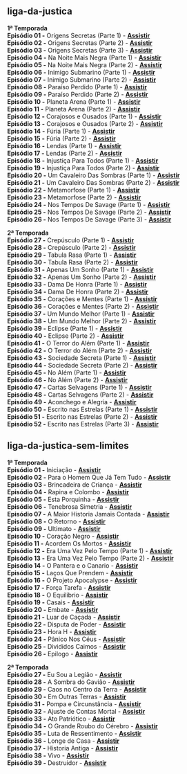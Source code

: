## liga-da-justica

**1ª Temporada**  
**Episódio 01 -** Origens Secretas (Parte 1) - [**Assistir**](https://redecanais.cx/musicvideo.php?vid=aeaf156fd)  
**Episódio 02 -** Origens Secretas (Parte 2) - [**Assistir**](https://redecanais.cx/musicvideo.php?vid=2f2602cf6)  
**Episódio 03 -** Origens Secretas (Parte 3) - [**Assistir**](https://redecanais.cx/musicvideo.php?vid=717a3427b)  
**Episódio 04 -** Na Noite Mais Negra (Parte 1) - [**Assistir**](https://redecanais.cx/musicvideo.php?vid=f9fb7f077)  
**Episódio 05 -** Na Noite Mais Negra (Parte 2) - [**Assistir**](https://redecanais.cx/musicvideo.php?vid=cc68f5d51)  
**Episódio 06 -** Inimigo Submarino (Parte 1) - [**Assistir**](https://redecanais.cx/musicvideo.php?vid=bd3e9618e)  
**Episódio 07 -** Inimigo Submarino (Parte 2) - [**Assistir**](https://redecanais.cx/musicvideo.php?vid=aadeffc1b)  
**Episódio 08 -** Paraíso Perdido (Parte 1) - [**Assistir**](https://redecanais.cx/musicvideo.php?vid=bb1000b1c)  
**Episódio 09 -** Paraíso Perdido (Parte 2) - [**Assistir**](https://redecanais.cx/musicvideo.php?vid=33b3ea17b)  
**Episódio 10 -** Planeta Arena (Parte 1) - [**Assistir**](https://redecanais.cx/musicvideo.php?vid=2fc393185)  
**Episódio 11 -** Planeta Arena (Parte 2) - [**Assistir**](https://redecanais.cx/musicvideo.php?vid=a79457308)  
**Episódio 12 -** Corajosos e Ousados (Parte 1) - [**Assistir**](https://redecanais.cx/musicvideo.php?vid=9cf2081bf)  
**Episódio 13 -** Corajosos e Ousados (Parte 2) - [**Assistir**](https://redecanais.cx/musicvideo.php?vid=d7dbcd555)  
**Episódio 14 -** Fúria (Parte 1) - [**Assistir**](https://redecanais.cx/liga-da-justica-episodio-14-furia-parte-1_9f6bcd403.html)  
**Episódio 15 -** Fúria (Parte 2) - [**Assistir**](https://redecanais.cx/liga-da-justica-episodio-15-furia-parte-2_b5ef9ccbf.html)  
**Episódio 16 -** Lendas (Parte 1) - [**Assistir**](https://redecanais.cx/liga-da-justica-episodio-16-lendas-parte-1_63ea72b1f.html)  
**Episódio 17 -** Lendas (Parte 2) - [**Assistir**](https://redecanais.cx/liga-da-justica-episodio-17-lendas-parte-2_bd2518384.html)  
**Episódio 18 -** Injustiça Para Todos (Parte 1) - [**Assistir**](https://redecanais.cx/musicvideo.php?vid=57e2fb6b8)  
**Episódio 19 -** Injustiça Para Todos (Parte 2) - [**Assistir**](https://redecanais.cx/musicvideo.php?vid=448ada402)  
**Episódio 20 -** Um Cavaleiro Das Sombras (Parte 1) - [**Assistir**](https://redecanais.cx/musicvideo.php?vid=4fb11c6bc)  
**Episódio 21 -** Um Cavaleiro Das Sombras (Parte 2) - [**Assistir**](https://redecanais.cx/musicvideo.php?vid=2471e27ee)  
**Episódio 22 -** Metamorfose (Parte 1) - [**Assistir**](https://redecanais.cx/musicvideo.php?vid=39fb8e8d0)  
**Episódio 23 -** Metamorfose (Parte 2) - [**Assistir**](https://redecanais.cx/musicvideo.php?vid=562bc6e23)  
**Episódio 24 -** Nos Tempos De Savage (Parte 1) - [**Assistir**](https://redecanais.cx/musicvideo.php?vid=3b5bfccda)  
**Episódio 25 -** Nos Tempos De Savage (Parte 2) - [**Assistir**](https://redecanais.cx/liga-da-justica-episodio-25-nos-tempos-de-savage-parte-2_c878dd0ed.html)  
**Episódio 26 -** Nos Tempos De Savage (Parte 3) - [**Assistir**](https://redecanais.cx/liga-da-justica-episodio-26-nos-tempos-de-savage-parte-3_9c0b5d297.html)  

**2ª Temporada**  
**Episódio 27 -** Crepúsculo (Parte 1) - [**Assistir**](https://redecanais.cx/musicvideo.php?vid=575fb22d0)  
**Episódio 28 -** Crepúsculo (Parte 2) - [**Assistir**](https://redecanais.cx/musicvideo.php?vid=6d280d0da)  
**Episódio 29 -** Tabula Rasa (Parte 1) - [**Assistir**](https://redecanais.cx/musicvideo.php?vid=eb08aea55)  
**Episódio 30 -** Tabula Rasa (Parte 2) - [**Assistir**](https://redecanais.cx/musicvideo.php?vid=5bab1ae5a)  
**Episódio 31 -** Apenas Um Sonho (Parte 1) - [**Assistir**](https://redecanais.cx/musicvideo.php?vid=52e6d1b4d)  
**Episódio 32 -** Apenas Um Sonho (Parte 2) - [**Assistir**](https://redecanais.cx/musicvideo.php?vid=bae9e90aa)  
**Episódio 33 -** Dama De Honra (Parte 1) - [**Assistir**](https://redecanais.cx/musicvideo.php?vid=1ca35e32b)  
**Episódio 34 -** Dama De Honra (Parte 2) - [**Assistir**](https://redecanais.cx/musicvideo.php?vid=38a04a86d)  
**Episódio 35 -** Corações e Mentes (Parte 1) - [**Assistir**](https://redecanais.cx/musicvideo.php?vid=a973772a8)  
**Episódio 36 -** Corações e Mentes (Parte 2) - [**Assistir**](https://redecanais.cx/musicvideo.php?vid=26426fdcf)  
**Episódio 37 -** Um Mundo Melhor (Parte 1) - [**Assistir**](https://redecanais.cx/musicvideo.php?vid=d4abfe9b5)  
**Episódio 38 -** Um Mundo Melhor (Parte 2) - [**Assistir**](https://redecanais.cx/musicvideo.php?vid=998f5ef89)  
**Episódio 39 -** Eclipse (Parte 1) - [**Assistir**](https://redecanais.cx/musicvideo.php?vid=4cfd86eef)  
**Episódio 40 -** Eclipse (Parte 2) - [**Assistir**](https://redecanais.cx/musicvideo.php?vid=2b4969690)  
**Episódio 41 -** O Terror do Além (Parte 1) - [**Assistir**](https://redecanais.cx/musicvideo.php?vid=19887c353)  
**Episódio 42 -** O Terror do Além (Parte 2) - [**Assistir**](https://redecanais.cx/musicvideo.php?vid=486922aa6)  
**Episódio 43 -** Sociedade Secreta (Parte 1) - [**Assistir**](https://redecanais.cx/musicvideo.php?vid=1c964880e)  
**Episódio 44 -** Sociedade Secreta (Parte 2) - [**Assistir**](https://redecanais.cx/musicvideo.php?vid=7a5f8f1f4)  
**Episódio 45 -** No Além (Parte 1) - [**Assistir**](https://redecanais.cx/musicvideo.php?vid=b2dc189ea)  
**Episódio 46 -** No Além (Parte 2) - [**Assistir**](https://redecanais.cx/musicvideo.php?vid=99e1fdf25)  
**Episódio 47 -** Cartas Selvagens (Parte 1) - [**Assistir**](https://redecanais.cx/musicvideo.php?vid=e9a3696bd)  
**Episódio 48 -** Cartas Selvagens (Parte 2) - [**Assistir**](https://redecanais.cx/musicvideo.php?vid=928c6b5e5)  
**Episódio 49 -** Aconchego e Alegria - [**Assistir**](https://redecanais.cx/musicvideo.php?vid=20ac20957)  
**Episódio 50 -** Escrito nas Estrelas (Parte 1) - [**Assistir**](https://redecanais.cx/musicvideo.php?vid=4c9c455de)  
**Episódio 51 -** Escrito nas Estrelas (Parte 2) - [**Assistir**](https://redecanais.cx/musicvideo.php?vid=56c79a28c)  
**Episódio 52 -** Escrito nas Estrelas (Parte 3) - [**Assistir**](https://redecanais.cx/musicvideo.php?vid=c6114450c)  

## liga-da-justica-sem-limites

**1ª Temporada**  
**Episódio 01 -** Iniciação - [**Assistir**](https://redecanais.cx/musicvideo.php?vid=864dd9348)  
**Episódio 02 -** Para o Homem Que Já Tem Tudo - [**Assistir**](https://redecanais.cx/musicvideo.php?vid=90c82f2a1)  
**Episódio 03 -** Brincadeira de Criança - [**Assistir**](https://redecanais.cx/musicvideo.php?vid=9ccce9d0b)  
**Episódio 04 -** Rapina e Colombo - [**Assistir**](https://redecanais.cx/musicvideo.php?vid=dcb9f66c0)  
**Episódio 05 -** Esta Porquinha - [**Assistir**](https://redecanais.cx/musicvideo.php?vid=735947fa4)  
**Episódio 06 -** Tenebrosa Simetria - [**Assistir**](https://redecanais.cx/musicvideo.php?vid=93d33a803)  
**Episódio 07 -** A Maior Historia Jamais Contada - [**Assistir**](https://redecanais.cx/musicvideo.php?vid=a8a340ab6)  
**Episódio 08 -** O Retorno - [**Assistir**](https://redecanais.cx/musicvideo.php?vid=0b5995900)  
**Episódio 09 -** Ultimato - [**Assistir**](https://redecanais.cx/musicvideo.php?vid=cde1febe4)  
**Episódio 10 -** Coração Negro - [**Assistir**](https://redecanais.cx/musicvideo.php?vid=211d2b415)  
**Episódio 11 -** Acordem Os Mortos - [**Assistir**](https://redecanais.cx/musicvideo.php?vid=3c058e5b3)  
**Episódio 12 -** Era Uma Vez Pelo Tempo (Parte 1) - [**Assistir**](https://redecanais.cx/musicvideo.php?vid=6274cc383)  
**Episódio 13 -** Era Uma Vez Pelo Tempo (Parte 2) - [**Assistir**](https://redecanais.cx/musicvideo.php?vid=534aed8e3)  
**Episódio 14 -** O Pantera e o Canario - [**Assistir**](https://redecanais.cx/musicvideo.php?vid=3326e9720)  
**Episódio 15 -** Laços Que Prendem - [**Assistir**](https://redecanais.cx/musicvideo.php?vid=896da2053)  
**Episódio 16 -** O Projeto Apocalypse - [**Assistir**](https://redecanais.cx/musicvideo.php?vid=98100035f)  
**Episódio 17 -** Força Tarefa - [**Assistir**](https://redecanais.cx/musicvideo.php?vid=5e5663892)  
**Episódio 18 -** O Equilíbrio - [**Assistir**](https://redecanais.cx/musicvideo.php?vid=be3ee139f)  
**Episódio 19 -** Casais - [**Assistir**](https://redecanais.cx/musicvideo.php?vid=adaa4639f)  
**Episódio 20 -** Embate - [**Assistir**](https://redecanais.cx/musicvideo.php?vid=d9d6976c6)  
**Episódio 21 -** Luar de Caçada - [**Assistir**](https://redecanais.cx/musicvideo.php?vid=ecd6766ef)  
**Episódio 22 -** Disputa de Poder - [**Assistir**](https://redecanais.cx/musicvideo.php?vid=01f7eecef)  
**Episódio 23 -** Hora H - [**Assistir**](https://redecanais.cx/musicvideo.php?vid=773ca0d29)  
**Episódio 24 -** Pânico Nos Céus - [**Assistir**](https://redecanais.cx/musicvideo.php?vid=9d53381e1)  
**Episódio 25 -** Divididos Caimos - [**Assistir**](https://redecanais.cx/musicvideo.php?vid=65f68bb4a)  
**Episódio 26 -** Epilogo - [**Assistir**](https://redecanais.cx/musicvideo.php?vid=23e0ef084)  

**2ª Temporada**  
**Episódio 27 -** Eu Sou a Legião - [**Assistir**](https://redecanais.cx/musicvideo.php?vid=165f64eb2)  
**Episódio 28 -** A Sombra do Gavião - [**Assistir**](https://redecanais.cx/musicvideo.php?vid=4931ed3bf)  
**Episódio 29 -** Caos no Centro da Terra - [**Assistir**](https://redecanais.cx/musicvideo.php?vid=0f58d61ea)  
**Episódio 30 -** Em Outras Terras - [**Assistir**](https://redecanais.cx/musicvideo.php?vid=9b3257d5e)  
**Episódio 31 -** Pompa e Circunstância - [**Assistir**](https://redecanais.cx/musicvideo.php?vid=ca9641e65)  
**Episódio 32 -** Ajuste de Contas Mortal - [**Assistir**](https://redecanais.cx/musicvideo.php?vid=9bb02568a)  
**Episódio 33 -** Ato Patriótico - [**Assistir**](https://redecanais.cx/musicvideo.php?vid=01ba62c36)  
**Episódio 34 -** O Grande Roubo do Cérebro - [**Assistir**](https://redecanais.cx/musicvideo.php?vid=ad91f5b61)  
**Episódio 35 -** Luta de Ressentimento - [**Assistir**](https://redecanais.cx/musicvideo.php?vid=11569b2ef)  
**Episódio 36 -** Longe de Casa - [**Assistir**](https://redecanais.cx/musicvideo.php?vid=f895d5f8b)  
**Episódio 37 -** Historia Antiga - [**Assistir**](https://redecanais.cx/musicvideo.php?vid=2aac0b4ac)  
**Episódio 38 -** Vivo - [**Assistir**](https://redecanais.cx/musicvideo.php?vid=d1baaa61a)  
**Episódio 39 -** Destruidor - [**Assistir**](https://redecanais.cx/musicvideo.php?vid=4d4b57d41)
